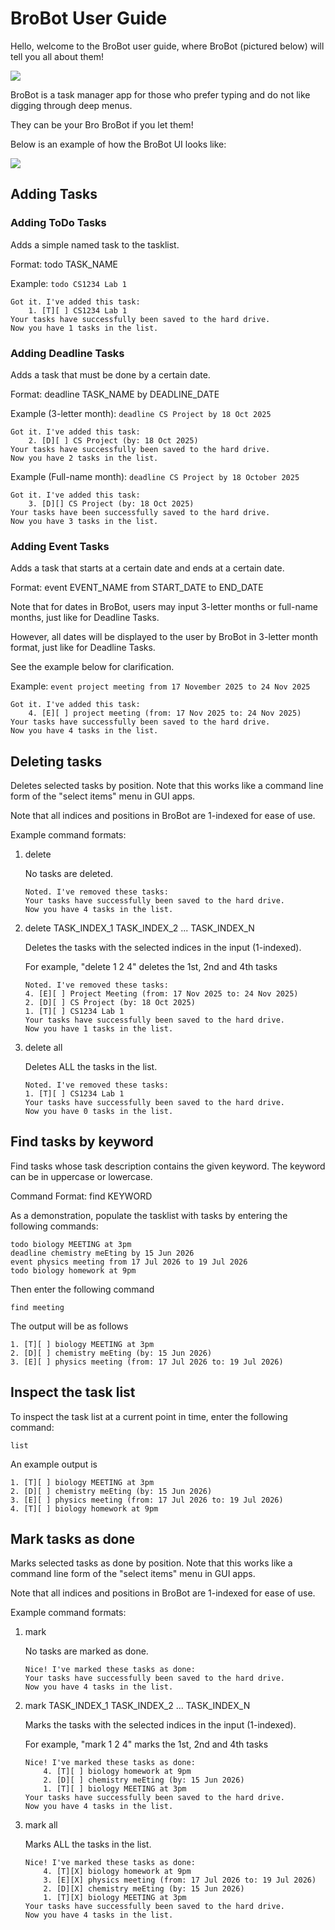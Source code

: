 # BroBot User Guide

Hello, welcome to the BroBot user guide, where BroBot (pictured below) will tell you all about them!

![](../src/main/resources/images/Mascot.png)

BroBot is a task manager app for those who prefer typing and do not like digging through deep menus.

They can be your Bro BroBot if you let them!

Below is an example of how the BroBot UI looks like:

![](Ui.png)


## Adding Tasks

### Adding ToDo Tasks
Adds a simple named task to the tasklist.

Format: todo TASK_NAME

Example: `todo CS1234 Lab 1`

```
Got it. I've added this task:
    1. [T][ ] CS1234 Lab 1
Your tasks have successfully been saved to the hard drive.
Now you have 1 tasks in the list.
```

### Adding Deadline Tasks
Adds a task that must be done by a certain date.

Format:
deadline TASK_NAME by DEADLINE_DATE

Example (3-letter month): `deadline CS Project by 18 Oct 2025`
```
Got it. I've added this task:
    2. [D][ ] CS Project (by: 18 Oct 2025)
Your tasks have successfully been saved to the hard drive.
Now you have 2 tasks in the list.
```
Example (Full-name month): `deadline CS Project by 18 October 2025`
```
Got it. I've added this task:
    3. [D][] CS Project (by: 18 Oct 2025)
Your tasks have been successfully saved to the hard drive.
Now you have 3 tasks in the list. 
```

### Adding Event Tasks
Adds a task that starts at a certain date and ends at a certain date.

Format: event EVENT_NAME from START_DATE to END_DATE

Note that for dates in BroBot, users may input 3-letter months or full-name months, just like for Deadline Tasks. 

However, all dates will be displayed to the user by BroBot in 3-letter month format, just like for Deadline Tasks.

See the example below for clarification.

Example: `event project meeting from 17 November 2025 to 24 Nov 2025`

```
Got it. I've added this task:
    4. [E][ ] project meeting (from: 17 Nov 2025 to: 24 Nov 2025)
Your tasks have successfully been saved to the hard drive.
Now you have 4 tasks in the list.
```

## Deleting tasks
Deletes selected tasks by position. Note that this works like a command line form of the "select items" menu in GUI apps.

Note that all indices and positions in BroBot are 1-indexed for ease of use.

Example command formats:

1. delete

    No tasks are deleted.
    ```
    Noted. I've removed these tasks:
    Your tasks have successfully been saved to the hard drive.
    Now you have 4 tasks in the list.
    ```
   
2. delete TASK_INDEX_1 TASK_INDEX_2 ... TASK_INDEX_N
    
    Deletes the tasks with the selected indices in the input (1-indexed).

    For example, "delete 1 2 4" deletes the 1st, 2nd and 4th tasks
    ```
    Noted. I've removed these tasks:
    4. [E][ ] Project Meeting (from: 17 Nov 2025 to: 24 Nov 2025)
    2. [D][ ] CS Project (by: 18 Oct 2025)
    1. [T][ ] CS1234 Lab 1
    Your tasks have successfully been saved to the hard drive.
    Now you have 1 tasks in the list.
    ```

3. delete all

    Deletes ALL the tasks in the list.
    ```
    Noted. I've removed these tasks:
    1. [T][ ] CS1234 Lab 1
    Your tasks have successfully been saved to the hard drive.
    Now you have 0 tasks in the list.
    ```

## Find tasks by keyword
Find tasks whose task description contains the given keyword. The keyword can be in uppercase or lowercase.

Command Format: find KEYWORD

As a demonstration, populate the tasklist with tasks by entering the following commands:
```
todo biology MEETING at 3pm
deadline chemistry meEting by 15 Jun 2026
event physics meeting from 17 Jul 2026 to 19 Jul 2026
todo biology homework at 9pm
```

Then enter the following command
```
find meeting
```

The output will be as follows
```
1. [T][ ] biology MEETING at 3pm
2. [D][ ] chemistry meEting (by: 15 Jun 2026)
3. [E][ ] physics meeting (from: 17 Jul 2026 to: 19 Jul 2026)
```

## Inspect the task list

To inspect the task list at a current point in time, enter the following command:
```
list
```

An example output is
```
1. [T][ ] biology MEETING at 3pm
2. [D][ ] chemistry meEting (by: 15 Jun 2026)
3. [E][ ] physics meeting (from: 17 Jul 2026 to: 19 Jul 2026)
4. [T][ ] biology homework at 9pm
```

## Mark tasks as done

Marks selected tasks as done by position. Note that this works like a command line form of the "select items" menu in GUI apps.

Note that all indices and positions in BroBot are 1-indexed for ease of use.

Example command formats:

1. mark

   No tasks are marked as done.
    ```
    Nice! I've marked these tasks as done:
    Your tasks have successfully been saved to the hard drive.
    Now you have 4 tasks in the list.
    ```

2. mark TASK_INDEX_1 TASK_INDEX_2 ... TASK_INDEX_N

   Marks the tasks with the selected indices in the input (1-indexed).

   For example, "mark 1 2 4" marks the 1st, 2nd and 4th tasks
    ```
    Nice! I've marked these tasks as done:
        4. [T][ ] biology homework at 9pm
        2. [D][ ] chemistry meEting (by: 15 Jun 2026)
        1. [T][ ] biology MEETING at 3pm
    Your tasks have successfully been saved to the hard drive.
    Now you have 4 tasks in the list.
    ```

3. mark all

   Marks ALL the tasks in the list.
    ```
    Nice! I've marked these tasks as done:
        4. [T][X] biology homework at 9pm
        3. [E][X] physics meeting (from: 17 Jul 2026 to: 19 Jul 2026)
        2. [D][X] chemistry meEting (by: 15 Jun 2026)
        1. [T][X] biology MEETING at 3pm
    Your tasks have successfully been saved to the hard drive.
    Now you have 4 tasks in the list.
    ```
